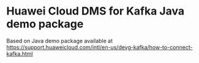 # Huawei Cloud DMS for Kafka Java demo package

Based on Java demo package available at
<https://support.huaweicloud.com/intl/en-us/devg-kafka/how-to-connect-kafka.html>

